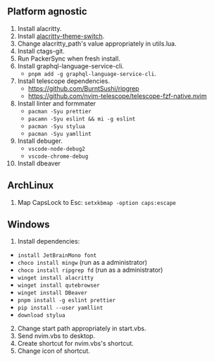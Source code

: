 ## Platform agnostic
1. Install alacritty.
2. Install [alacritty-theme-switch]("https://github.com/tichopad/alacritty-theme-switch").
3. Change alacritty_path's value appropriately in utils.lua.
4. Install ctags-git.
5. Run PackerSync when fresh install.
6. Install graphql-language-service-cli.
   - `pnpm add -g graphql-language-service-cli`.   
7. Install telescope dependencies.
   - https://github.com/BurntSushi/ripgrep
   - https://github.com/nvim-telescope/telescope-fzf-native.nvim
8. Install linter and formmater
   - `pacman -Syu prettier`
   - `pacamn -Syu eslint && mi -g eslint`
   - `pacman -Syu stylua`
   - `pacman -Syu yamllint`
9. Install debuger.
   - `vscode-node-debug2`
   - `vscode-chrome-debug`
10. Install dbeaver

## ArchLinux   
1. Map CapsLock to Esc: `setxkbmap -option caps:escape`

## Windows
1. Install dependencies:
  - `install JetBrainMono font` 
  - `choco install mingw` (run as a administrator)
  - `choco install ripgrep fd` (run as a administrator)
  - `winget install alacritty`
  - `winget install qutebrowser`
  - `winget install DBeaver`
  - `pnpm install -g eslint prettier`
  - `pip install --user yamllint`
  - `download stylua`
2. Change start path appropriately in start.vbs.
3. Send nvim.vbs to desktop.
4. Create shortcut for nvim.vbs's shortcut.
5. Change icon of shortcut.
